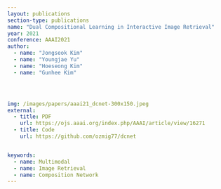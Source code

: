 ```yaml
---
layout: publications
section-type: publications
name: "Dual Compositional Learning in Interactive Image Retrieval"
year: 2021
conference: AAAI2021
author:
  - name: "Jongseok Kim"
  - name: "Youngjae Yu"
  - name: "Hoeseong Kim"
  - name: "Gunhee Kim"




img: /images/papers/aaai21_dcnet-300x150.jpeg
external:
  - title: PDF
    url: https://ojs.aaai.org/index.php/AAAI/article/view/16271
  - title: Code
    url: https://github.com/ozmig77/dcnet  


keywords:
  - name: Multimodal
  - name: Image Retrieval
  - name: Composition Network
---
```




